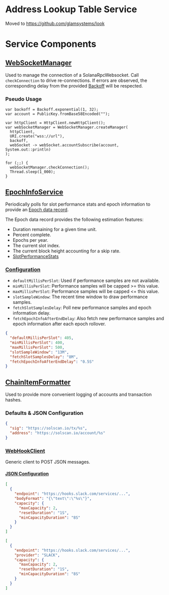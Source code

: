 # Address Lookup Table Service

Moved to https://github.com/glamsystems/look

# Service Components

## [WebSocketManager](https://github.com/sava-software/ravina/blob/main/solana/src/main/java/software/sava/services/solana/websocket/WebSocketManager.java)

Used to manage the connection of a SolanaRpcWebsocket. Call `checkConnection` to drive re-connections. If errors are
observed, the corresponding delay from the
provided [Backoff](https://github.com/sava-software/ravina/blob/main/core/README.md#backoff) will be respected.

### Pseudo Usage

```
var backoff = Backoff.exponential(1, 32);
var account = PublicKey.fromBase58Encoded("");

var httpClient = HttpClient.newHttpClient();
var webSocketManager = WebSocketManager.createManager(
  httpClient,
  URI.create("wss://url"),
  backoff,
  webSocket -> webSocket.accountSubscribe(account, System.out::println)
);  
    
for (;;) {
  webSocketManager.checkConnection();
  Thread.sleep(1_000);
}
```

## [EpochInfoService](https://github.com/sava-software/ravina/blob/main/solana/src/main/java/software/sava/services/solana/epoch/EpochInfoService.java)

Periodically polls for slot performance stats and epoch information to provide
an [Epoch data record](https://github.com/sava-software/ravina/blob/main/solana/src/main/java/software/sava/services/solana/epoch/Epoch.java). 

The Epoch data record provides the following estimation features:
* Duration remaining for a given time unit.
* Percent complete.
* Epochs per year.
* The current slot index.
* The current block height accounting for a skip rate.
* [SlotPerformanceStats](https://github.com/sava-software/ravina/blob/main/solana/src/main/java/software/sava/services/solana/epoch/SlotPerformanceStats.java)

### [Configuration](https://github.com/sava-software/ravina/blob/main/solana/src/main/java/software/sava/services/solana/epoch/EpochServiceConfig.java)

* `defaultMillisPerSlot`: Used if performance samples are not available.
* `minMillisPerSlot`: Performance samples will be capped >= this value.
* `maxMillisPerSlot`: Performance samples will be capped <= this value.
* `slotSampleWindow`: The recent time window to draw performance samples.
* `fetchSlotSamplesDelay`: Poll new performance samples and epoch information delay.
* `fetchEpochInfoAfterEndDelay`: Also fetch new performance samples and epoch information after each epoch rollover.

```json
{
  "defaultMillisPerSlot": 405,
  "minMillisPerSlot": 400,
  "maxMillisPerSlot": 500,
  "slotSampleWindow": "13M",
  "fetchSlotSamplesDelay": "8M",
  "fetchEpochInfoAfterEndDelay": "0.5S"
}
```

## [ChainItemFormatter](https://github.com/sava-software/services/blob/main/solana/src/main/java/software/sava/services/solana/config/ChainItemFormatter.java)

Used to provide more convenient logging of accounts and transaction hashes.

### Defaults & JSON Configuration

```json
{
  "sig": "https://solscan.io/tx/%s",
  "address": "https://solscan.io/account/%s"
}
```

### [WebHookClient](https://github.com/sava-software/services/blob/main/solana/src/main/java/software/sava/services/net/http/WebHookClient.java)

Generic client to POST JSON messages.

#### [JSON Configuration](https://github.com/sava-software/services/blob/main/solana/src/main/java/software/sava/services/net/http/WebHookConfig.java)

```json
[
  {
    "endpoint": "https://hooks.slack.com/services/...",
    "bodyFormat": "{\"text\":\"%s\"}",
    "capacity": {
      "maxCapacity": 2,
      "resetDuration": "1S",
      "minCapacityDuration": "8S"
    }
  }
]
```

```json
[
  {
    "endpoint": "https://hooks.slack.com/services/...",
    "provider": "SLACK",
    "capacity": {
      "maxCapacity": 2,
      "resetDuration": "1S",
      "minCapacityDuration": "8S"
    }
  }
]
```
